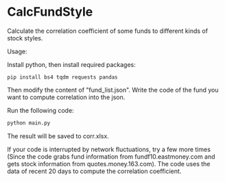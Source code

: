 # CalcFundStyle
Calculate the correlation coefficient of some funds to different kinds of stock styles.

Usage:

Install python, then install required packages:

```shell
pip install bs4 tqdm requests pandas
```

Then modify the content of "fund_list.json". Write the code of the fund you want to compute correlation into the json.

Run the following code:

```python
python main.py
```

The result will be saved to corr.xlsx.

If your code is interrupted by network fluctuations, try a few more times (Since the code grabs fund information from fundf10.eastmoney.com and gets stock information from quotes.money.163.com). The code uses the data of recent 20 days to compute the correlation coefficient.